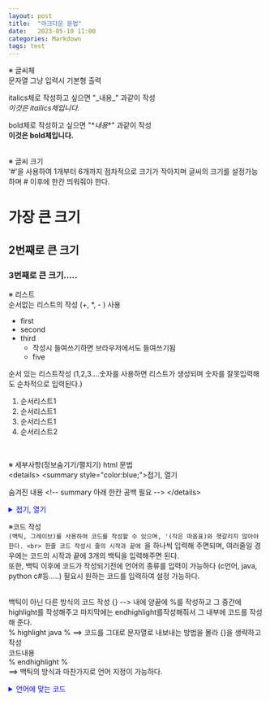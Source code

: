 ```yaml
---
layout: post
title:  "마크다운 문법"
date:   2023-05-10 11:00
categories: Markdown
tags: test
---
```

※ 글씨체 <br>
문자열 그냥 입력시 기본형 출력

italics체로 작성하고 싶으면 "\_내용_" 과같이 작성<br>
_이것은 itailics체입니다._

bold체로 작성하고 싶으면 "\**내용**" 과같이 작성 <br>
**이것은 bold체입니다.**<br><br>


※ 글씨 크기 <br>
'#'을 사용하여 1개부터 6개까지 점차적으로 크기가 작아지며 글씨의 크기를 설정가능하며 # 이후에 한칸 띄워줘야 한다. 
# 가장 큰 크기

## 2번째로 큰 크기

### 3번째로 큰 크기.....

※ 리스트  <br>
순서없는 리스트의 작성 (+, *, - ) 사용
* first
* second
* third
	* 작성시 들여쓰기하면 브라우저에서도 들여쓰기됨
	+ five

순서 있는 리스트작성 (1,2,3....숫자를 사용하면 리스트가 생성되며 숫자를 잘못입력해도 순차적으로 입력된다.)
1. 순서리스트1
1. 순서리스트1
1. 순서리스트1
2. 순서리스트2
<br>



※ 세부사항(정보숨기기/펼치기) html 문법 <br>
\<details>
\<summary style="color:blue;">접기, 열기</summary>

숨겨진 내용 \<!-- summary 아래 한칸 공백 필요 -->
\</details>

<details>
<summary style="color:blue;">접기, 열기</summary>

숨겨진 내용 <!-- summary 아래 한칸 공백 필요 -->
</details>

※코드 작성 <br>
`(백틱, 그레이브)를 사용하여 코드를 작성할 수 있으며, '(작은 따옴표)와 헷갈리지 않아야 한다. <br>
한줄 코드 작성시 줄의 시작과 끝에 `을 하나씩 입력해 주면되며, 여러줄일 경우에는 코드의 시작과 끝에 3개의 백틱을 입력해주면 된다. <br>
또한, 백틱 이후에 코드가 작성되기전에 언어의 종류를 입력이 가능하다 (c언어, java, python c#등.....) 필요시 원하는 코드를 입력하여 설정 가능하다.<br><br>

백틱이 아닌 다른 방식의 코드 작성
{}   --> 내에 양끝에 %를 작성하고 그 중간에 highlight를 작성해주고 마지막에는 endhighlight를작성해줘서 그 내부에 코드를 작성해 준다. <br>
% highlight java % ==> 코드를 그대로 문자열로 내보내는 방법을 몰라 {}을 생략하고 작성<br>
코드내용<br>
% endhighlight %<br>
==> 백틱의 방식과 마찬가지로 언어 지정이 가능하다.


<details>
<summary style="color:blue;">언어에 맞는 코드</summary>

Actionscript (as, as3, actionscript)
Applescript (applescript)
bash (bash, sh)
C (c, h)
Clojure (clojure)
C++ (c++, cpp, hpp)
C# (c#, csharp, cs)
CSS (css)
diff (diff)
Dylan (dylan)
Erlang (erlang, erl, er)
HTML (html, htm)
Java (java)
JavaScript (javascript, js, jscript)
JSP (jsp)
Make (make, basemake, makefile)
Objective-C (objective-c)
OCaml (ocaml)
Perl (perl, pl)
PHP (php)
Python (python, py)
RHTML (erb, rhtml)
Ruby (ruby, rb)
Scala (scala)
Scheme (scheme)
Smalltalk (smalltalk)
Smarty (smarty)
SQL (sql)
XML (xml, xsd)
XSLT (xslt)
YAML (yaml, yml)
</details>


